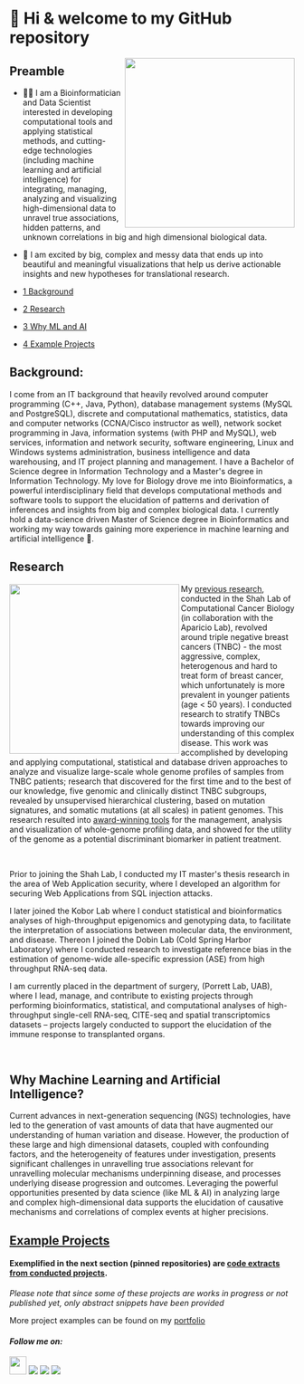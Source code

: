 # 👋 Hi & welcome to my GitHub repository
[<img align ="right" src="https://github.com/STAT545-UBC-students/hw01-rasiimwe/blob/master/Plugins/header.jpg" width="300" height="300"/>](https://github.com/STAT545-UBC-students/hw01-rasiimwe/blob/master/Plugins/header.jpg)
## Preamble
- 👩‍🔬 I am a Bioinformatician and Data Scientist interested in developing computational tools and applying statistical methods, and cutting-edge technologies (including machine learning and artificial intelligence) for integrating, managing, analyzing and visualizing high-dimensional data to unravel true associations, hidden patterns, and unknown correlations in big and high dimensional biological data.
- 💞️ I am excited by big, complex and messy data that ends up into beautiful and meaningful visualizations that help us derive actionable insights and new hypotheses for translational research.

-   [1 Background](#background)
-   [2 Research](#research)
-   [3 Why ML and AI](#Why-Machine-Learning-and-Artificial-Intelligence)
-   [4 Example Projects](#Example-Projects)	

## Background:
I come from an IT background that heavily revolved around computer programming (C++, Java, Python), database management systems (MySQL and PostgreSQL), discrete and computational mathematics, statistics, data and computer networks (CCNA/Cisco instructor as well), network socket programming in Java, information systems (with PHP and MySQL), web services, information and network security, software engineering, Linux and Windows systems administration, business intelligence and data warehousing, and IT project planning and management. I have a Bachelor of Science degree in Information Technology and a Master's degree in Information Technology. My love for Biology drove me into Bioinformatics, a powerful interdisciplinary field that develops computational methods and software tools to support the elucidation of patterns and derivation of inferences and insights from big and complex biological data. I currently hold a data-science driven Master of Science degree in Bioinformatics and working my way towards gaining more experience in machine learning and artificial intelligence 💪.

## Research
[<img align ="left" src="https://github.com/STAT545-UBC-students/hw01-rasiimwe/blob/master/Plugins/gif1.gif" width="300" height="300"/>](https://github.com/STAT545-UBC-students/hw01-rasiimwe/blob/master/Plugins/gif1.gif)
My [previous research](https://open.library.ubc.ca/soa/cIRcle/collections/ubctheses/24/items/1.0377717), conducted in the Shah Lab of Computational Cancer Biology (in collaboration with the Aparicio Lab), revolved around triple negative breast cancers (TNBC) - the most aggressive, complex, heterogenous and hard to treat form of breast cancer, which unfortunately is more prevalent in younger patients (age < 50 years). I conducted research to stratify TNBCs towards improving our understanding of this complex disease. This work was accomplished by developing and applying computational, statistical and database driven approaches to analyze and visualize large-scale whole genome profiles of samples from TNBC patients; research that discovered for the first time and to the best of our knowledge, five genomic and clinically distinct TNBC subgroups, revealed by unsupervised hierarchical clustering, based on mutation signatures, and somatic mutations (at all scales) in patient genomes. This research resulted into [award-winning tools](https://www.stat.ubc.ca/bioinformatics-student-rebecca-asiimwe-wins-2018-19-data-science-award) for the management, analysis and visualization of whole-genome profiling data, and showed for the utility of the genome as a potential discriminant biomarker in patient treatment.

&nbsp;


<!---Prior to joining the Shah Lab, I conducted my IT master's thesis research in the area of Web Application security, where I developed an algorithm for securing Web Applications from SQL injection attacks.--->

<!---
<p align="center">
  <img width="450" height="300" src="https://github.com/rasiimwe/Code_Examples/blob/main/SQL_Injection.png">
</p>
--->


<!---I am currently placed in the Kobor Lab where I conduct statistical and bioinformatics analyses of high-throughput epigenomics and genotyping data, to facilitate the interpretation of associations between molecular data, the environment, and disease.--->

Prior to joining the Shah Lab, I conducted my IT master's thesis research in the area of Web Application security, where I developed an algorithm for securing Web Applications from SQL injection attacks.

I later joined the Kobor Lab where I conduct statistical and bioinformatics analyses of high-throughput epigenomics and genotyping data, to facilitate the interpretation of associations between molecular data, the environment, and disease. 
Thereon I joined the Dobin Lab (Cold Spring Harbor Laboratory) where I conducted research to investigate reference bias in the estimation of genome-wide alle-specific expression (ASE) from high throughput RNA-seq data.

I am currently placed in the department of surgery, (Porrett Lab, UAB), where I lead, manage, and contribute to existing projects through performing bioinformatics, statistical, and computational analyses of high-throughput single-cell RNA-seq, CITE-seq and spatial transcriptomics datasets – projects largely conducted to support the elucidation of the immune response to transplanted organs.


&nbsp;
	

## Why Machine Learning and Artificial Intelligence?
Current advances in next-generation sequencing (NGS) technologies, have led to the generation of vast amounts of data that have augmented our understanding of human variation and disease. However, the production of these large and high dimensional datasets, coupled with confounding factors, and the heterogeneity of features under investigation, presents significant challenges in unravelling true associations relevant for unravelling molecular mechanisms underpinning disease, and processes underlying disease progression and outcomes. Leveraging the powerful opportunities presented by data science (like ML & AI) in analyzing large and complex high-dimensional data supports the elucidation of causative mechanisms and correlations of complex events at higher precisions.

## [Example Projects](https://github.com/rasiimwe/Code_Examples)
<!--- ### Please visit my [portfolio](https://rasiimwe.github.io/portfolio/) for some example projects --->
<!--- #### Also Exemplified in the next section (pinned repositories) are some [code extracts/examples]
(https://github.com/rasiimwe/Code_Examples). --->

#### Exemplified in the next section (pinned repositories) are [code extracts from conducted projects](https://github.com/rasiimwe/Code_Examples).
_Please note that since some of these projects are works in progress or not published yet, only abstract snippets have been provided_

More project examples can be found on my [portfolio](https://rasiimwe.github.io/portfolio/)

#### _**Follow me on:**_ 

[<img src="https://github.com/STAT545-UBC-students/hw01-rasiimwe/blob/master/Plugins/github.png" width="30" height="32">](https://github.com/rasiimwe)
[<img src="https://github.com/STAT545-UBC-students/hw01-rasiimwe/blob/master/Plugins/Twitter.jpg">](https://twitter.com/rasiimwe)
[<img src="https://github.com/STAT545-UBC-students/hw01-rasiimwe/blob/master/Plugins/ResearchGate.png">](https://www.researchgate.net/profile/Rebecca_Asiimwe/)
[<img src="https://github.com/STAT545-UBC-students/hw01-rasiimwe/blob/master/Plugins/Linkedin.png">](https://www.linkedin.com/in/asiimwe-rebecca-1906ab13/)


<!---
rasiimwe/rasiimwe is a ✨ special ✨ repository because its `README.md` (this file) appears on your GitHub profile.
You can click the Preview link to take a look at your changes.
--->
